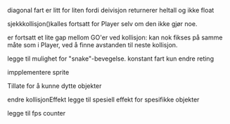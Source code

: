 diagonal fart er litt for liten fordi deivisjon returnerer heltall og ikke float

sjekkkollisjon()kalles fortsatt for Player selv om den ikke gjør noe.

er fortsatt et lite gap mellom GO'er ved kollisjon: 
    kan nok fikses på samme måte som i Player, ved å finne avstanden til neste kollisjon.


legge til mulighet for "snake"-bevegelse. konstant fart kun endre reting

impplementere sprite

Tillate for å kunne dytte objekter

endre kollisjonEffekt
legge til spesiell effekt for spesifikke objekter

legge til fps counter


